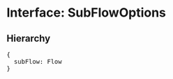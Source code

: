 # Interface: SubFlowOptions

## Hierarchy

<Hierarchy
  :extend="{name: 'NodeOptions', link: './node-options'}"
/>

<pre>
{
  subFlow: <Ref to="../classes/flow">Flow</Ref>
}
</pre>
